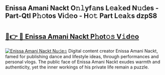 ## Enissa Amani Nackt O𝚗𝚕yf𝚊ns L𝚎a𝚔ed N𝚞𝚍es - Part-QtI P𝚑𝚘tos Vi𝚍𝚎o - H𝚘𝚝 Part L𝚎a𝚔s dzpS8

# <h2><a href="http://kf196do.oniu.top/?m=Enissa+Amani+Nackt">🔗👉 🔴 Enissa Amani Nackt P𝚑ot𝚘𝚜 V𝚒d𝚎o</a></h2>

[![Enissa Amani Nackt Nu𝚍e𝚜](https://i.imgur.com/0qMVB7G.gif)](http://kf196do.oniu.top/?m=Enissa+Amani+Nackt)
Digital content creator Enissa Amani Nackt, famed for publishing dance and lifestyle ideas, through performances and personal vlogs. The public face of Enissa Amani Nackt exudes warmth and authenticity, yet the inner workings of his private life remain a puzzle.  
